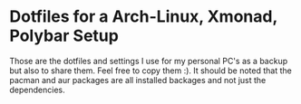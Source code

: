 # Dotfiles for a Arch-Linux, Xmonad, Polybar Setup

Those are the dotfiles and settings I use for my personal PC's as a backup but also to share them. Feel free to copy them :).
It should be noted that the pacman and aur packages are all installed backages and not just the dependencies.
